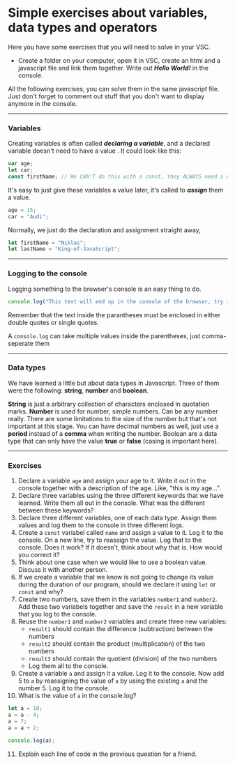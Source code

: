 # Simple exercises about variables, data types and operators

Here you have some exercises that you will need to solve in your VSC.

- Create a folder on your computer, open it in VSC, create an html and a javascript file and link them together. Write out **_Hello World!_** in the console.

All the following exercises, you can solve them in the same javascript file. Just don't forget to comment out stuff that you don't want to display anymore in the console.

---

### Variables

Creating variables is often called **_declaring a variable_**, and a declared variable doesn't need to have a value . It could look like this:

```js
var age;
let car;
const firstName; // We CAN'T do this with a const, they ALWAYS need a value from the start. Why is that? Keep that in mind.
```

It's easy to just give these variables a value later, it's called to **_assign_** them a value.

```js
age = 15;
car = "Audi";
```

Normally, we just do the declaration and assignment straight away,

```js
let firstName = "Niklas";
let lastName = "King-of-JavaScript";
```

---

### Logging to the console

Logging something to the browser's console is an easy thing to do.

```js
console.log("This text will end up in the console of the browser, try it out!");
```

Remember that the text inside the parantheses must be enclosed in either double quotes or single quotes.

A `console.log` can take multiple values inside the parentheses, just comma-seperate them

---

### Data types

We have learned a little but about data types in Javascript. Three of them were the following: **string**, **number** and **boolean**.

**String** is just a arbitrary collection of characters enclosed in quotation marks. **Number** is used for number, simple numbers. Can be any number really. There are some limitations to the size of the number but that's not important at this stage. You can have decimal numbers as well, just use a **period** instead of a **comma** when writing the number. Boolean are a data type that can only have the value **true** or **false** (casing is important here).

---

### Exercises

1. Declare a variable `age` and assign your age to it. Write it out in the console together with a description of the age. Like, "this is my age...".
2. Declare three variables using the three different keywords that we have learned. Write them all out in the console. What was the different between these keywords?
3. Declare three different variables, one of each data type. Assign them values and log them to the console in three different logs.
4. Create a `const` variabel called `name` and assign a value to it. Log it to the console. On a new line, try to reassign the value. Log that to the console. Does it work? If it doesn't, think about why that is. How would you correct it?
5. Think about one case when we would like to use a boolean value. Discuss it with another person.
6. If we create a variable that we know is not going to change its value during the duration of our program, should we declare it using `let` or `const` and why?
7. Create two numbers, save them in the variables `number1` and `number2`. Add these two variabels together and save the `result` in a new variable that you log to the console.
8. Reuse the `number1` and `number2` variables and create three new variables:
   - `result1` should contain the difference (subtraction) between the numbers
   - `result2` should contain the product (multiplication) of the two numbers
   - `result3` should contain the quotient (division) of the two numbers
   - Log them all to the console.
9. Create a variable `a` and assign it a value. Log it to the console. Now add 5 to `a` by reassigning the value of `a` by using the existing `a` and the number 5. Log it to the console.
10. What is the value of `a` in the console.log?

```js
let a = 10;
a = a - 4;
a = 7;
a = a + 2;

console.log(a);
```

11. Explain each line of code in the previous question for a friend.

